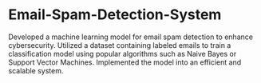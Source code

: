 # Email-Spam-Detection-System
Developed a machine learning model for email spam detection to enhance cybersecurity. Utilized a dataset containing labeled emails to train a classification model using popular algorithms such as Naive Bayes or Support Vector Machines.  Implemented the model into an efficient and scalable system.
